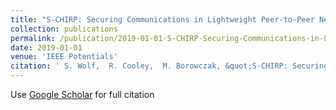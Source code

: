 ```yaml
---
title: "S-CHIRP: Securing Communications in Lightweight Peer-to-Peer Networks in the IoT"
collection: publications
permalink: /publication/2019-01-01-S-CHIRP-Securing-Communications-in-Lightweight-Peer-to-Peer-Networks-in-the-IoT
date: 2019-01-01
venue: 'IEEE Potentials'
citation: ' S. Wolf,  R. Cooley,  M. Borowczak, &quot;S-CHIRP: Securing Communications in Lightweight Peer-to-Peer Networks in the IoT&quot;. IEEE Potentials, 2019.'
---
```

Use [Google Scholar](https://scholar.google.com/scholar?q=S+CHIRP:+Securing+Communications+in+Lightweight+Peer+to+Peer+Networks+in+the+IoT) for full citation